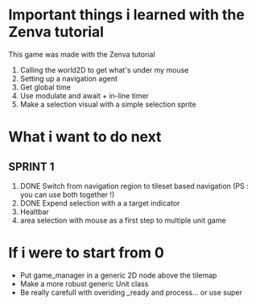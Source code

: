 # Important things i learned with the Zenva tutorial
This game was made with the Zenva tutorial

1. Calling the world2D to get what's under my mouse
2. Setting up a navigation agent
3. Get global time
4. Use modulate and await + in-line timer
5. Make a selection visual with a simple selection sprite

# What i want to do next

## SPRINT 1
1. DONE Switch from navigation region to tileset based navigation (PS : you can use both together !)
2. DONE Expend selection with a a target indicator
3. Healtbar
4. area selection with mouse as a first step to multiple unit game

# If i were to start from 0
+ Put game_manager in a generic 2D node above the tilemap
+ Make a more robust generic Unit class
+ Be really carefull with overiding _ready and process... or use super
